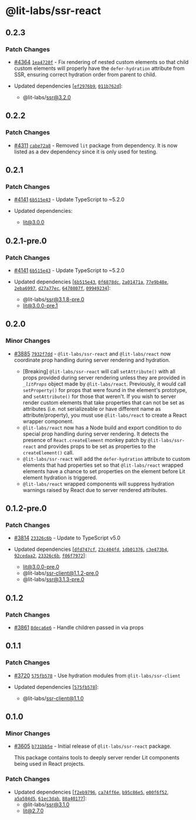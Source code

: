# @lit-labs/ssr-react

## 0.2.3

### Patch Changes

- [#4364](https://github.com/lit/lit/pull/4364) [`1ea4720f`](https://github.com/lit/lit/commit/1ea4720fd65d518cea34d8f8d880a31b8d9c4c1b) - Fix rendering of nested custom elements so that child custom elements will properly have the `defer-hydration` attribute from SSR, ensuring correct hydration order from parent to child.

- Updated dependencies [[`ef2976b9`](https://github.com/lit/lit/commit/ef2976b9e6b737f54f61e3ebf7af42ff921f00cb), [`011b762d`](https://github.com/lit/lit/commit/011b762d68c1f90eff2028cc345cb8cb818a64cb)]:
  - @lit-labs/ssr@3.2.0

## 0.2.2

### Patch Changes

- [#4311](https://github.com/lit/lit/pull/4311) [`cabe72a8`](https://github.com/lit/lit/commit/cabe72a863a5de14a4bbca384374db748dd9b4c5) - Removed `lit` package from dependency. It is now listed as a dev dependency since it is only used for testing.

## 0.2.1

### Patch Changes

- [#4141](https://github.com/lit/lit/pull/4141) [`6b515e43`](https://github.com/lit/lit/commit/6b515e43c3a24cc8a593247d3aa72d81bcc724d5) - Update TypeScript to ~5.2.0

- Updated dependencies:
  - lit@3.0.0

## 0.2.1-pre.0

### Patch Changes

- [#4141](https://github.com/lit/lit/pull/4141) [`6b515e43`](https://github.com/lit/lit/commit/6b515e43c3a24cc8a593247d3aa72d81bcc724d5) - Update TypeScript to ~5.2.0

- Updated dependencies [[`6b515e43`](https://github.com/lit/lit/commit/6b515e43c3a24cc8a593247d3aa72d81bcc724d5), [`0f6878dc`](https://github.com/lit/lit/commit/0f6878dc45fd95bbeb8750f277349c1392e2b3ad), [`2a01471a`](https://github.com/lit/lit/commit/2a01471a5f65fe34bad11e1099281811b8d0f79b), [`77e9b48e`](https://github.com/lit/lit/commit/77e9b48e4aefc61d5fe31939019c281d7303137c), [`2eba6997`](https://github.com/lit/lit/commit/2eba69974c9e130e7483f44f9daca308345497d5), [`d27a77ec`](https://github.com/lit/lit/commit/d27a77ec3d3999e872df9218a2b07f90f22eb417), [`6470807f`](https://github.com/lit/lit/commit/6470807f3a0981f9d418cb26f05969912455d148), [`09949234`](https://github.com/lit/lit/commit/09949234445388d51bfb4ee24ff28a4c9f82fe17)]:
  - @lit-labs/ssr@3.1.8-pre.0
  - lit@3.0.0-pre.1

## 0.2.0

### Minor Changes

- [#3885](https://github.com/lit/lit/pull/3885) [`7932f7dd`](https://github.com/lit/lit/commit/7932f7ddc21308dc0bf7b1bbd0dde781a6c8dece) - `@lit-labs/ssr-react` and `@lit-labs/react` now coordinate prop handling during server rendering and hydration.

  - [Breaking] `@lit-labs/ssr-react` will call `setAttribute()` with all props provided during server rendering unless they are provided in <code>\_$litProps$</code> object made by `@lit-labs/react`. Previously, it would call `setProperty()` for props that were found in the element's prototype, and `setAttribute()` for those that weren't. If you wish to server render custom elements that take properties that can not be set as attributes (i.e. not serializeable or have different name as attribute/property), you must use `@lit-labs/react` to create a React wrapper component.
  - `@lit-labs/react` now has a Node build and export condition to do special prop handling during server rendering. It detects the presence of `React.createElement` monkey patch by `@lit-labs/ssr-react` and provides props to be set as properties to the `createElement()` call.
  - `@lit-labs/ssr-react` will add the `defer-hydration` attribute to custom elements that had properties set so that `@lit-labs/react` wrapped elements have a chance to set properties on the element before Lit element hydration is triggered.
  - `@lit-labs/react` wrapped components will suppress hydration warnings raised by React due to server rendered attributes.

## 0.1.2-pre.0

### Patch Changes

- [#3814](https://github.com/lit/lit/pull/3814) [`23326c6b`](https://github.com/lit/lit/commit/23326c6b9a6abdf01998dadf5d0f20a643e457aa) - Update to TypeScript v5.0

- Updated dependencies [[`dfd747cf`](https://github.com/lit/lit/commit/dfd747cf4f7239e0c3bb7134f8acb967d0157654), [`23c404fd`](https://github.com/lit/lit/commit/23c404fdec0cd7be834221b6ddf9b659c24ca8a2), [`1db01376`](https://github.com/lit/lit/commit/1db0137699b35d7e7bfac9b2ab274af4100fd7cf), [`c3e473b4`](https://github.com/lit/lit/commit/c3e473b499ff029b5e1aff01ca8799daf1ca1bbe), [`92cedaa2`](https://github.com/lit/lit/commit/92cedaa2c8cd8a306be3fe25d52e0e47bb044020), [`23326c6b`](https://github.com/lit/lit/commit/23326c6b9a6abdf01998dadf5d0f20a643e457aa), [`f06f7972`](https://github.com/lit/lit/commit/f06f7972a027d2937fe2c68ab5af0274dec57cf4)]:
  - lit@3.0.0-pre.0
  - @lit-labs/ssr-client@1.1.2-pre.0
  - @lit-labs/ssr@3.1.3-pre.0

## 0.1.2

### Patch Changes

- [#3861](https://github.com/lit/lit/pull/3861) [`8deca6e6`](https://github.com/lit/lit/commit/8deca6e66ebc0bf22a82d58f0470e621a55ff1b0) - Handle children passed in via props

## 0.1.1

### Patch Changes

- [#3720](https://github.com/lit/lit/pull/3720) [`575fb578`](https://github.com/lit/lit/commit/575fb578473031859b59b9ed98634ba091b389f7) - Use hydration modules from `@lit-labs/ssr-client`

- Updated dependencies [[`575fb578`](https://github.com/lit/lit/commit/575fb578473031859b59b9ed98634ba091b389f7)]:
  - @lit-labs/ssr-client@1.1.0

## 0.1.0

### Minor Changes

- [#3605](https://github.com/lit/lit/pull/3605) [`b731bb5e`](https://github.com/lit/lit/commit/b731bb5e6d07af2e0ca2de911b781fa3794231cd) - Initial release of `@lit-labs/ssr-react` package.

  This package contains tools to deeply server render Lit components being used in React projects.

### Patch Changes

- Updated dependencies [[`f2eb9796`](https://github.com/lit/lit/commit/f2eb97962c7e77373b3b8861ab59639de22da3d0), [`ca74ff6e`](https://github.com/lit/lit/commit/ca74ff6eda710b929ca7aaf759a98cdfa350cc0d), [`b95c86e5`](https://github.com/lit/lit/commit/b95c86e5ec0e2f6de63a23409b9ec489edb61b86), [`e00f6f52`](https://github.com/lit/lit/commit/e00f6f52199d5dbc08d4c15f62380422e77cde7f), [`a5a584d5`](https://github.com/lit/lit/commit/a5a584d5b935f85cef4cbb8c9ff95cae34a8f41c), [`61ec3dab`](https://github.com/lit/lit/commit/61ec3dab761e379c65f9e27946e53137da83fb58), [`88a40177`](https://github.com/lit/lit/commit/88a40177de9be5d117a21e3da5414bd777872544)]:
  - @lit-labs/ssr@3.1.0
  - lit@2.7.0
